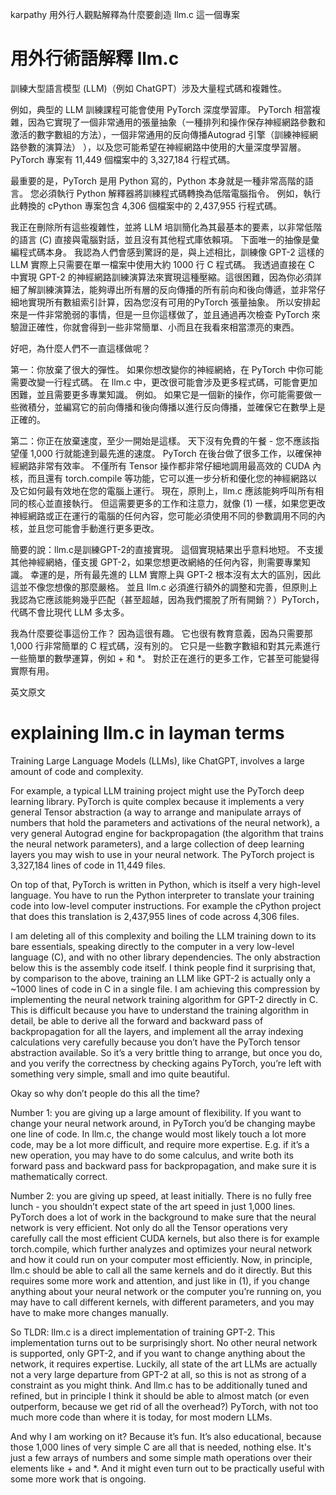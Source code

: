karpathy 用外行人觀點解釋為什麼要創造 llm.c 這一個專案

# 用外行術語解釋 llm.c

訓練大型語言模型 (LLM)（例如 ChatGPT）涉及大量程式碼和複雜性。

例如，典型的 LLM 訓練課程可能會使用 PyTorch 深度學習庫。 PyTorch 相當複雜，因為它實現了一個非常通用的張量抽象（一種排列和操作保存神經網路參數和激活的數字數組的方法），一個非常通用的反向傳播Autograd 引擎（訓練神經網路參數的演算法） ），以及您可能希望在神經網路中使用的大量深度學習層。 PyTorch 專案有 11,449 個檔案中的 3,327,184 行程式碼。

最重要的是，PyTorch 是用 Python 寫的，Python 本身就是一種非常高階的語言。 您必須執行 Python 解釋器將訓練程式碼轉換為低階電腦指令。 例如，執行此轉換的 cPython 專案包含 4,306 個檔案中的 2,437,955 行程式碼。

我正在刪除所有這些複雜性，並將 LLM 培訓簡化為其最基本的要素，以非常低階的語言 (C) 直接與電腦對話，並且沒有其他程式庫依賴項。 下面唯一的抽像是彙編程式碼本身。 我認為人們會感到驚訝的是，與上述相比，訓練像 GPT-2 這樣的 LLM 實際上只需要在單一檔案中使用大約 1000 行 C 程式碼。 我透過直接在 C 中實現 GPT-2 的神經網路訓練演算法來實現這種壓縮。這很困難，因為你必須詳細了解訓練演算法，能夠導出所有層的反向傳播的所有前向和後向傳遞，並非常仔細地實現所有數組索引計算，因為您沒有可用的PyTorch 張量抽象。 所以安排起來是一件非常脆弱的事情，但是一旦你這樣做了，並且通過再次檢查 PyTorch 來驗證正確性，你就會得到一些非常簡單、小而且在我看來相當漂亮的東西。

好吧，為什麼人們不一直這樣做呢？

第一：你放棄了很大的彈性。 如果你想改變你的神經網絡，在 PyTorch 中你可能需要改變一行程式碼。 在 llm.c 中，更改很可能會涉及更多程式碼，可能會更加困難，並且需要更多專業知識。 例如。 如果它是一個新的操作，你可能需要做一些微積分，並編寫它的前向傳播和後向傳播以進行反向傳播，並確保它在數學上是正確的。

第二：你正在放棄速度，至少一開始是這樣。 天下沒有免費的午餐 - 您不應該指望僅 1,000 行就能達到最先進的速度。 PyTorch 在後台做了很多工作，以確保神經網路非常有效率。 不僅所有 Tensor 操作都非常仔細地調用最高效的 CUDA 內核，而且還有 torch.compile 等功能，它可以進一步分析和優化您的神經網路以及它如何最有效地在您的電腦上運行。 現在，原則上，llm.c 應該能夠呼叫所有相同的核心並直接執行。 但這需要更多的工作和注意力，就像 (1) 一樣，如果您更改神經網路或正在運行的電腦的任何內容，您可能必須使用不同的參數調用不同的內核，並且您可能會手動進行更多更改。

簡要的說：llm.c是訓練GPT-2的直接實現。 這個實現結果出乎意料地短。 不支援其他神經網絡，僅支援 GPT-2，如果您想更改網絡的任何內容，則需要專業知識。 幸運的是，所有最先進的 LLM 實際上與 GPT-2 根本沒有太大的區別，因此這並不像您想像的那麼嚴格。 並且 llm.c 必須進行額外的調整和完善，但原則上我認為它應該能夠幾乎匹配（甚至超越，因為我們擺脫了所有開銷？）PyTorch，代碼不會比現代 LLM 多太多。

我為什麼要從事這份工作？ 因為這很有趣。 它也很有教育意義，因為只需要那 1,000 行非常簡單的 C 程式碼，沒有別的。 它只是一些數字數組和對其元素進行一些簡單的數學運算，例如 + 和 *。 對於正在進行的更多工作，它甚至可能變得實際有用。

英文原文

# explaining llm.c in layman terms
Training Large Language Models (LLMs), like ChatGPT, involves a large amount of code and complexity.

For example, a typical LLM training project might use the PyTorch deep learning library. PyTorch is quite complex because it implements a very general Tensor abstraction (a way to arrange and manipulate arrays of numbers that hold the parameters and activations of the neural network), a very general Autograd engine for backpropagation (the algorithm that trains the neural network parameters), and a large collection of deep learning layers you may wish to use in your neural network. The PyTorch project is 3,327,184 lines of code in 11,449 files.

On top of that, PyTorch is written in Python, which is itself a very high-level language. You have to run the Python interpreter to translate your training code into low-level computer instructions. For example the cPython project that does this translation is 2,437,955 lines of code across 4,306 files.

I am deleting all of this complexity and boiling the LLM training down to its bare essentials, speaking directly to the computer in a very low-level language (C), and with no other library dependencies. The only abstraction below this is the assembly code itself. I think people find it surprising that, by comparison to the above, training an LLM like GPT-2 is actually only a ~1000 lines of code in C in a single file. I am achieving this compression by implementing the neural network training algorithm for GPT-2 directly in C. This is difficult because you have to understand the training algorithm in detail, be able to derive all the forward and backward pass of backpropagation for all the layers, and implement all the array indexing calculations very carefully because you don’t have the PyTorch tensor abstraction available. So it’s a very brittle thing to arrange, but once you do, and you verify the correctness by checking agains PyTorch, you’re left with something very simple, small and imo quite beautiful.

Okay so why don’t people do this all the time?

Number 1: you are giving up a large amount of flexibility. If you want to change your neural network around, in PyTorch you’d be changing maybe one line of code. In llm.c, the change would most likely touch a lot more code, may be a lot more difficult, and require more expertise. E.g. if it’s a new operation, you may have to do some calculus, and write both its forward pass and backward pass for backpropagation, and make sure it is mathematically correct.

Number 2: you are giving up speed, at least initially. There is no fully free lunch - you shouldn’t expect state of the art speed in just 1,000 lines. PyTorch does a lot of work in the background to make sure that the neural network is very efficient. Not only do all the Tensor operations very carefully call the most efficient CUDA kernels, but also there is for example torch.compile, which further analyzes and optimizes your neural network and how it could run on your computer most efficiently. Now, in principle, llm.c should be able to call all the same kernels and do it directly. But this requires some more work and attention, and just like in (1), if you change anything about your neural network or the computer you’re running on, you may have to call different kernels, with different parameters, and you may have to make more changes manually.

So TLDR: llm.c is a direct implementation of training GPT-2. This implementation turns out to be surprisingly short. No other neural network is supported, only GPT-2, and if you want to change anything about the network, it requires expertise. Luckily, all state of the art LLMs are actually not a very large departure from GPT-2 at all, so this is not as strong of a constraint as you might think. And llm.c has to be additionally tuned and refined, but in principle I think it should be able to almost match (or even outperform, because we get rid of all the overhead?) PyTorch, with not too much more code than where it is today, for most modern LLMs.

And why I am working on it? Because it’s fun. It’s also educational, because those 1,000 lines of very simple C are all that is needed, nothing else. It's just a few arrays of numbers and some simple math operations over their elements like + and *. And it might even turn out to be practically useful with some more work that is ongoing.



